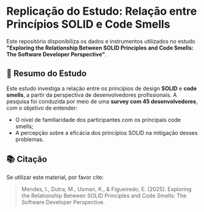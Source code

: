 # Replicação do Estudo: Relação entre Princípios SOLID e Code Smells

Este repositório disponibiliza os dados e instrumentos utilizados no estudo **"Exploring the Relationship Between SOLID Principles and Code Smells: The Software Developer Perspective"**.

## 📄 Resumo do Estudo

Este estudo investiga a relação entre os princípios de design **SOLID** e **code smells**, a partir da perspectiva de desenvolvedores profissionais. A pesquisa foi conduzida por meio de uma **survey com 45 desenvolvedores**, com o objetivo de entender:

- O nível de familiaridade dos participantes com os principais code smells;
- A percepção sobre a eficácia dos princípios SOLID na mitigação desses problemas.


## 📚 Citação

Se utilizar este material, por favor cite:

> Mendes, I., Dutra, M., Usman, K., & Figueiredo, E. (2025). Exploring the Relationship Between SOLID Principles and Code Smells: The Software Developer Perspective. 

